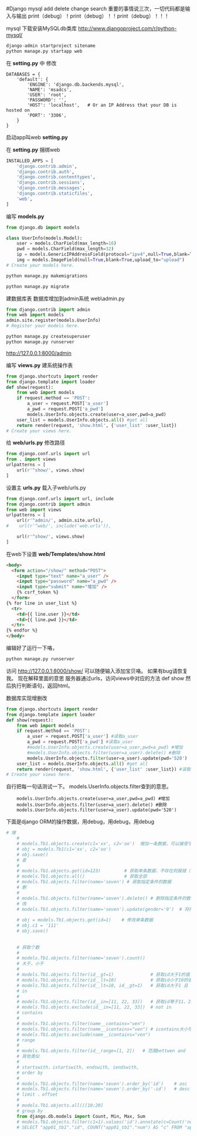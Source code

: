 #Django mysql add delete change search
重要的事情说三次，一切代码都是输入与输出
print（debug）！print（debug）！！print（debug）！！！

mysql
下载安装MySQLdb类库
http://www.djangoproject.com/r/python-mysql/


```python
django-admin startproject sitename
python manage.py startapp web
```

在 **setting.py** 中 修改
```
DATABASES = {
    'default': {
        'ENGINE': 'django.db.backends.mysql',
        'NAME': 'msadcs',
        'USER': 'root',
        'PASSWORD': '',
        'HOST': 'localhost',   # Or an IP Address that your DB is hosted on
        'PORT': '3306',
    }
}
```

启动app叫web **setting.py**

在 **setting.py** 捆绑web
```python
INSTALLED_APPS = [
    'django.contrib.admin',
    'django.contrib.auth',
    'django.contrib.contenttypes',
    'django.contrib.sessions',
    'django.contrib.messages',
    'django.contrib.staticfiles',
    'web',
]
```
编写 **models.py**
```python
from django.db import models

class UserInfo(models.Model):
    user = models.CharField(max_length=16)
    pwd = models.CharField(max_length=32)
    ip = models.GenericIPAddressField(protocol="ipv4",null=True,blank=True)
    img = models.ImageField(null=True,blank=True,upload_to="upload")
# Create your models here.
```


```python
python manage.py makemigrations

python manage.py migrate
```
建数据库表
数据库增加到admin系统
web\admin.py
```python
from django.contrib import admin
from web import models
admin.site.register(models.UserInfo)
# Register your models here.
```

```python
python manage.py createsuperuser
python manage.py runserver
```
http://127.0.0.1:8000/admin

编写 **views.py** 建系统操作表
```python
from django.shortcuts import render
from django.template import loader
def show(request):
    from web import models
    if request.method == 'POST':
        a_user = request.POST['a_user']
        a_pwd = request.POST['a_pwd']
        models.UserInfo.objects.create(user=a_user,pwd=a_pwd)
    user_list = models.UserInfo.objects.all() #get all
    return render(request, 'show.html', {'user_list' :user_list})
# Create your views here.
```

给 **web/urls.py** 修改路径
```python
from django.conf.urls import url
from . import views
urlpatterns = [
    url(r'^show/', views.show)
]
```

设置主 **urls.py** 载入子web/urls.py
```python
from django.conf.urls import url, include
from django.contrib import admin
from web import views
urlpatterns = [
    url(r'^admin/', admin.site.urls),
#    url(r'^web/', include('web.urls')),

    url(r'^show/', views.show)
]
```

在web下设置 **web/Templates/show.html**
```html
<body>
  <form action="/show/" method="POST">
    <input type="text" name="a_user" />
    <input type="password" name="a_pwd" />
    <input type="submit" name="增加" />
    {% csrf_token %}
  </form>
{% for line in user_list %}
  <tr>
    <td>{{ line.user }}</td>
    <td>{{ line.pwd }}</td>
  </tr>
{% endfor %}
</body>
```

编辑好了运行一下咯，
```python
python manage.py runserver 
```

访问
http://127.0.0.1:8000/show/
可以随便输入添加宝贝咯。
如果有bug请恢复我。
现在解释里面的意思
服务器通过urls，访问views中对应的方法 def show
然后执行判断语句，返回html。

数据库实现增删改
```python
from django.shortcuts import render
from django.template import loader
def show(request):
    from web import models
    if request.method == 'POST':
        a_user = request.POST['a_user'] #读取a_user
        a_pwd = request.POST['a_pwd'] #读取a_user
        #models.UserInfo.objects.create(user=a_user,pwd=a_pwd) #增加
        #models.UserInfo.objects.filter(user=a_user).delete() #删除
        models.UserInfo.objects.filter(user=a_user).update(pwd='520')
    user_list = models.UserInfo.objects.all() #get all
    return render(request, 'show.html', {'user_list' :user_list}) #读取数据
# Create your views here.
```

自行把每一句话测试一下。
models.UserInfo.objects.filter查到的意思。

        models.UserInfo.objects.create(user=a_user,pwd=a_pwd) #增加
        models.UserInfo.objects.filter(user=a_user).delete() #删除
        models.UserInfo.objects.filter(user=a_user).update(pwd='520')


下面是django ORM的操作数据，用debug，用debug，用debug
```python
# 增
    #
    # models.Tb1.objects.create(c1='xx', c2='oo')  增加一条数据，可以接受字典类型数据 **kwargs
    # obj = models.Tb1(c1='xx', c2='oo')
    # obj.save()
    # 查
    #
    # models.Tb1.objects.get(id=123)         # 获取单条数据，不存在则报错（不建议）
    # models.Tb1.objects.all()               # 获取全部
    # models.Tb1.objects.filter(name='seven') # 获取指定条件的数据
    # 删
    #
    # models.Tb1.objects.filter(name='seven').delete() # 删除指定条件的数据
    # 改
    # models.Tb1.objects.filter(name='seven').update(gender='0')  # 将指定条件的数据更新，均支持 **kwargs
     
    # obj = models.Tb1.objects.get(id=1)    # 修改单条数据
    # obj.c1 = '111'
    # obj.save()                                                 
   
   
    # 获取个数
    #
    # models.Tb1.objects.filter(name='seven').count()
    # 大于，小于
    #
    # models.Tb1.objects.filter(id__gt=1)              # 获取id大于1的值
    # models.Tb1.objects.filter(id__lt=10)             # 获取id小于10的值
    # models.Tb1.objects.filter(id__lt=10, id__gt=1)   # 获取id大于1 且 小于10的值
    # in
    #
    # models.Tb1.objects.filter(id__in=[11, 22, 33])   # 获取id等于11、22、33的数据
    # models.Tb1.objects.exclude(id__in=[11, 22, 33])  # not in
    # contains
    #
    # models.Tb1.objects.filter(name__contains="ven")
    # models.Tb1.objects.filter(name__icontains="ven") # icontains大小写不敏感
    # models.Tb1.objects.exclude(name__icontains="ven")
    # range
    #
    # models.Tb1.objects.filter(id__range=[1, 2])   # 范围bettwen and
    # 其他类似
    #
    # startswith，istartswith, endswith, iendswith,
    # order by
    #
    # models.Tb1.objects.filter(name='seven').order_by('id')    # asc
    # models.Tb1.objects.filter(name='seven').order_by('-id')   # desc
    # limit 、offset
    #
    # models.Tb1.objects.all()[10:20]
    # group by
    from django.db.models import Count, Min, Max, Sum
    # models.Tb1.objects.filter(c1=1).values('id').annotate(c=Count('num'))
    # SELECT "app01_tb1"."id", COUNT("app01_tb1"."num") AS "c" FROM "app01_tb1" WHERE "app01_tb1"."c1" = 1 GROUP BY "app01_tb1"."id"
```
